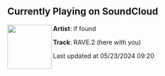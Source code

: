 ## Currently Playing on SoundCloud

[<img align="left" width="100" src="https://i1.sndcdn.com/artworks-y1q5bY6oZWEDKY8m-H8y1ew-t500x500.jpg">](https://soundcloud.com/iffoundmusic/rave2-here-with-you)

**Artist**: if found 

**Track**: RAVE.2 (here with you)

Last updated at 05/23/2024 09:20
